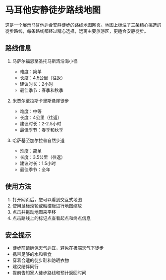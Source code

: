 # 马耳他安静徒步路线地图

这是一个展示马耳他适合安静徒步的路线地图网页。地图上标注了三条精心挑选的徒步路线，每条路线都经过精心选择，远离主要旅游区，更适合安静徒步。

## 路线信息

1. 马萨尔福恩至圣托马斯湾沿海小径
   - 难度：简单
   - 长度：4.5公里（往返）
   - 建议时长：2小时
   - 最佳季节：春季和秋季

2. 米贾尔至拉斯卡里斯悬崖徒步
   - 难度：中等
   - 长度：4公里（往返）
   - 建议时长：2-2.5小时
   - 最佳季节：春季和秋季

3. 哈萨基至加尔拉普自然步道
   - 难度：简单
   - 长度：3.5公里（往返）
   - 建议时长：1.5小时
   - 最佳季节：全年

## 使用方法

1. 打开网页后，您可以看到交互式地图
2. 使用鼠标滚轮或触控板进行地图缩放
3. 点击并拖动地图来平移
4. 点击路线上的标记点查看起点和终点信息

## 安全提示

- 徒步前请确保天气适宜，避免在极端天气下徒步
- 携带足够的水和零食
- 穿着合适的徒步鞋和防晒衣物
- 建议结伴同行
- 提前告知家人徒步路线和预计返回时间 